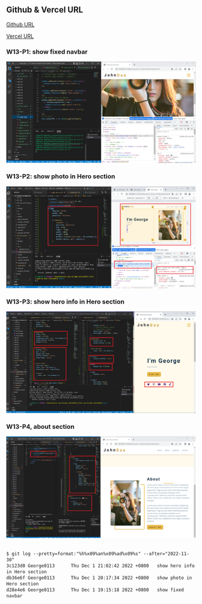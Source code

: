 ## Github & Vercel URL

[Github URL](https://github.com/htchung/1111-web-demo-id)

[Vercel URL](https://1111-web-demo-id-kd9e.vercel.app/)


### W13-P1: show fixed navbar

![](w13-p1.png)

### W13-P2: show photo in Hero section

![](w13-p2.png)

### W13-P3: show hero info in Hero section

![](w13-p3.png)

### W13-P4, about section

![](w13-p4.png)

```

$ git log --pretty=format:"%h%x09%an%x09%ad%x09%s" --after="2022-11-30"
3c123d0 George0113      Thu Dec 1 21:02:42 2022 +0800   show hero info in Hero section
db36e6f George0113      Thu Dec 1 20:17:34 2022 +0800   show photo in Hero section
d28e4e6 George0113      Thu Dec 1 19:15:18 2022 +0800   show fixed navbar
```